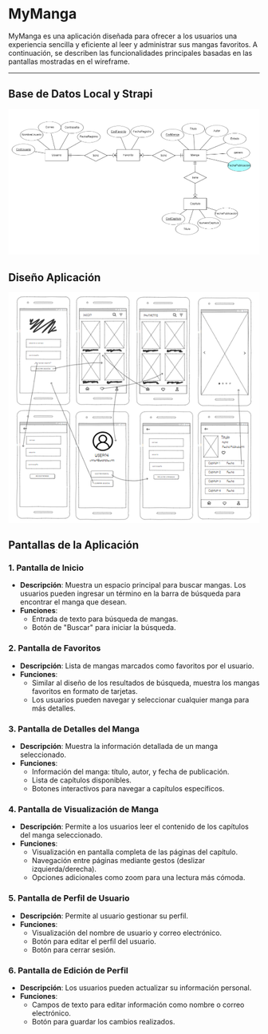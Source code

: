 # MyManga

MyManga es una aplicación diseñada para ofrecer a los usuarios una experiencia sencilla y eficiente al leer y administrar sus mangas favoritos. A continuación, se describen las funcionalidades principales basadas en las pantallas mostradas en el wireframe.

---
## Base de Datos Local y Strapi

![design-MyManga](assets/base-dato.png)
<br>
## Diseño Aplicación

![design-MyManga](assets/design.png)
<br>
## Pantallas de la Aplicación

### 1. Pantalla de Inicio
- **Descripción**: Muestra un espacio principal para buscar mangas. Los usuarios pueden ingresar un término en la barra de búsqueda para encontrar el manga que desean.
- **Funciones**:
  - Entrada de texto para búsqueda de mangas.
  - Botón de "Buscar" para iniciar la búsqueda.

### 2. Pantalla de Favoritos
- **Descripción**: Lista de mangas marcados como favoritos por el usuario.
- **Funciones**:
  - Similar al diseño de los resultados de búsqueda, muestra los mangas favoritos en formato de tarjetas.
  - Los usuarios pueden navegar y seleccionar cualquier manga para más detalles.

### 3. Pantalla de Detalles del Manga
- **Descripción**: Muestra la información detallada de un manga seleccionado.
- **Funciones**:
  - Información del manga: título, autor, y fecha de publicación.
  - Lista de capítulos disponibles.
  - Botones interactivos para navegar a capítulos específicos.

### 4. Pantalla de Visualización de Manga
- **Descripción**: Permite a los usuarios leer el contenido de los capítulos del manga seleccionado.
- **Funciones**:
  - Visualización en pantalla completa de las páginas del capítulo.
  - Navegación entre páginas mediante gestos (deslizar izquierda/derecha).
  - Opciones adicionales como zoom para una lectura más cómoda.

### 5. Pantalla de Perfil de Usuario
- **Descripción**: Permite al usuario gestionar su perfil.
- **Funciones**:
  - Visualización del nombre de usuario y correo electrónico.
  - Botón para editar el perfil del usuario.
  - Botón para cerrar sesión.

### 6. Pantalla de Edición de Perfil
- **Descripción**: Los usuarios pueden actualizar su información personal.
- **Funciones**:
  - Campos de texto para editar información como nombre o correo electrónico.
  - Botón para guardar los cambios realizados.
